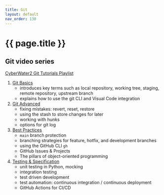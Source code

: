 ```yaml
---
title: Git
layout: default
nav_order: 130
---
```


# {{ page.title }}

## Git video series

[CyberWater2 Git Tutorials Playlist](https://www.youtube.com/playlist?list=PLgGVQrJZIBqbjZrjclTVAHSzwDWFpiHK5)

1. [Git Basics](https://youtu.be/bz8b50VFsFI)
    - introduces key terms such as local repository, working tree, staging,
      remote repository, upstream branch
    - explains how to use the git CLI and Visual Code integration
2. [Git Advanced](https://youtu.be/w4oebP-rX9o)
    - fixing mistakes: revert, reset, restore
    - using the stash to store changes for later
    - working with hunks
    - options for git log
3. [Best Practices](https://youtu.be/LYhMLhlcwFQ)
    - `main` branch protection
    - branching strategies for feature, hotfix, and development branches
    - using the GitHub CLI `gh`
    - GitHub Issues & Projects
    - The pillars of object-oriented programming
4. [Testing & Specification](https://youtu.be/LVCMn5nxlF8)
    - unit testing in Python, mocking
    - integration testing
    - test driven development
    - test automation: continuous integration / continuous deployment
    - GitHub Actions for CI/CD


